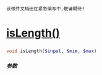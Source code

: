     该微件文档还在紧急编写中,敬请期待!
[isLength()](http://twinh.github.com/widget/api/isLength)
=========================================================



### 
```php
void isLength($input, $min, $max)
```

##### 参数

